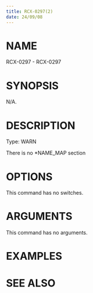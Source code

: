 ```yaml
---
title: RCX-0297(2)
date: 24/09/08
---
```


# NAME

RCX-0297 - RCX-0297

# SYNOPSIS

N/A.

# DESCRIPTION

Type: WARN

There is no *NAME_MAP section

# OPTIONS

This command has no switches.

# ARGUMENTS

This command has no arguments.

# EXAMPLES

# SEE ALSO
